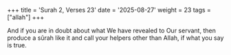 +++
title = 'Surah 2, Verses 23'
date = '2025-08-27'
weight = 23
tags = ["allah"]
+++

And if you are in doubt about what We have revealed to Our servant, then produce a sûrah like it and call your helpers other than Allah, if what you say is true.